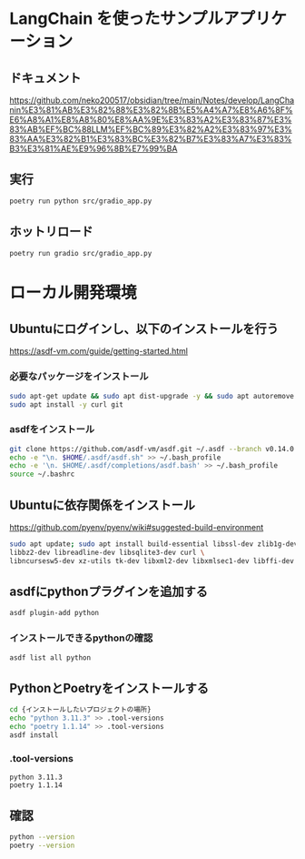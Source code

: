 # LangChain を使ったサンプルアプリケーション

## ドキュメント

https://github.com/neko200517/obsidian/tree/main/Notes/develop/LangChanin%E3%81%AB%E3%82%88%E3%82%8B%E5%A4%A7%E8%A6%8F%E6%A8%A1%E8%A8%80%E8%AA%9E%E3%83%A2%E3%83%87%E3%83%AB%EF%BC%88LLM%EF%BC%89%E3%82%A2%E3%83%97%E3%83%AA%E3%82%B1%E3%83%BC%E3%82%B7%E3%83%A7%E3%83%B3%E3%81%AE%E9%96%8B%E7%99%BA

## 実行

```bash
poetry run python src/gradio_app.py
```

## ホットリロード

```bash
poetry run gradio src/gradio_app.py
```

# ローカル開発環境

## Ubuntuにログインし、以下のインストールを行う

https://asdf-vm.com/guide/getting-started.html

### 必要なパッケージをインストール

```bash
sudo apt-get update && sudo apt dist-upgrade -y && sudo apt autoremove -y
sudo apt install -y curl git
```

### asdfをインストール 

```bash
git clone https://github.com/asdf-vm/asdf.git ~/.asdf --branch v0.14.0
echo -e "\n. $HOME/.asdf/asdf.sh" >> ~/.bash_profile
echo -e '\n. $HOME/.asdf/completions/asdf.bash' >> ~/.bash_profile
source ~/.bashrc
```

## Ubuntuに依存関係をインストール 

https://github.com/pyenv/pyenv/wiki#suggested-build-environment

```bash
sudo apt update; sudo apt install build-essential libssl-dev zlib1g-dev \
libbz2-dev libreadline-dev libsqlite3-dev curl \
libncursesw5-dev xz-utils tk-dev libxml2-dev libxmlsec1-dev libffi-dev liblzma-dev
```

## asdfにpythonプラグインを追加する

```bash
asdf plugin-add python
```

### インストールできるpythonの確認

```bash
asdf list all python
```

## PythonとPoetryをインストールする

```bash
cd {インストールしたいプロジェクトの場所}
echo "python 3.11.3" >> .tool-versions
echo "poetry 1.1.14" >> .tool-versions
asdf install
```

### .tool-versions 

```
python 3.11.3
poetry 1.1.14
```

## 確認 

```bash
python --version
poetry --version
```
